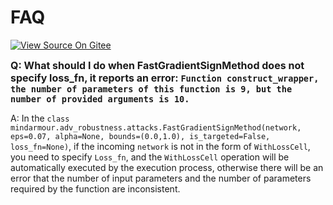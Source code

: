 ﻿# FAQ

[![View Source On Gitee](https://gitee.com/mindspore/docs/raw/r1.5/resource/_static/logo_source_en.png)](https://gitee.com/mindspore/docs/blob/r1.5/docs/mindarmour/faq/source_en/faq.md)

<font size=3>**Q: What should I do when FastGradientSignMethod does not specify loss_fn, it reports an error: `Function construct_wrapper, the number of parameters of this function is 9, but the number of provided arguments is 10.`**</font>

A: In the `class mindarmour.adv_robustness.attacks.FastGradientSignMethod(network, eps=0.07, alpha=None, bounds=(0.0,1.0), is_targeted=False, loss_fn=None)`, if the incoming `network` is not in the form of `WithLossCell`, you need to specify `Loss_fn`, and the `WithLossCell` operation will be automatically executed by the execution process, otherwise there will be an error that the number of input parameters and the number of parameters required by the function are inconsistent.
